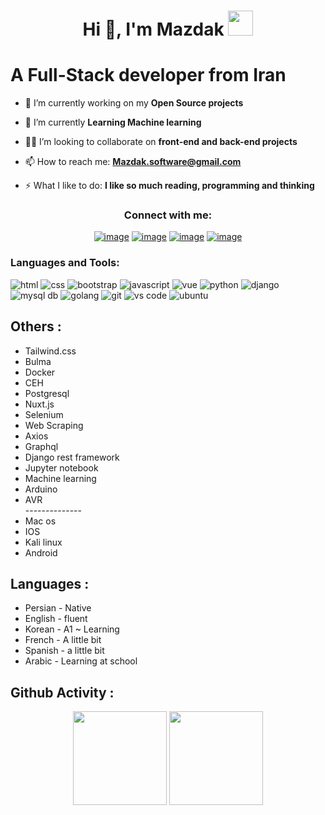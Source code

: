 <h1 align="center">Hi 👋, I'm Mazdak <img height="40" src="https://emoji.gg/assets/emoji/7333-parrotdance.gif"></h1>

# A Full-Stack developer from Iran


- 🔭 I’m currently working on my **Open Source projects**

- 🌱 I’m currently  **Learning Machine learning**

- 🙋‍♂️ I’m looking to collaborate on **front-end and back-end projects**

- 📫 How to reach me: **Mazdak.software@gmail.com**

- ⚡ What I like to do: **I like so much reading, programming and thinking**

<h3 align="center">Connect with me:</h3>
<div align="center">

[![image](https://img.shields.io/badge/Instagram-E4405F?style=for-the-badge&logo=instagram&logoColor=white)](https://www.instagram.com/mazdak_1111)
[![image](https://img.shields.io/badge/Gmail-D14836?style=for-the-badge&logo=gmail&logoColor=white)](mailto:mazdak.software@gmail.com)
[![image](https://img.shields.io/badge/Twitter-blue?style=for-the-badge&logo=Twitter&logoColor=white)](https://twitter.com/Mazdakdev)
[![image](https://img.shields.io/badge/Telegram-blue?style=for-the-badge&logo=Telegram&logoColor=white)](https://t.me/i_mazdak)

</div>

<h3 align="left">Languages and Tools:</h3>
<p align="left">
<img src="https://img.icons8.com/color/48/000000/html-5.png" alt="html" />
<img src="https://img.icons8.com/color/48/000000/css3.png" alt="css" />
<img src="https://img.icons8.com/color/48/000000/bootstrap.png" alt="bootstrap" />
<img src="https://img.icons8.com/color/48/000000/javascript.png" alt="javascript" />
<img src="https://img.icons8.com/color/48/000000/vue-js.png" alt="vue" />
<img src="https://img.icons8.com/color/48/000000/python.png" alt="python" />
<img src="https://img.icons8.com/material/48/0C4B33/django.png" alt="django" />
<img src="https://img.icons8.com/color/48/000000/mysql-logo.png" alt="mysql db" />
<img src="https://img.icons8.com/color/48/000000/golang.png" alt="golang" />
<img src="https://img.icons8.com/color/48/000000/git.png" alt="git" />
<img src="https://img.icons8.com/color/48/000000/visual-studio-code-2019.png" alt="vs code"/>
<img src="https://img.icons8.com/color/48/000000/ubuntu--v1.png" alt="ubuntu"/>

</p>

## Others :
<ul>
  <li>Tailwind.css</li>
  <li>Bulma</li>
  <li>Docker</li>
  <li>CEH</li>
  <li>Postgresql</li>
  <li>Nuxt.js</li>
  <li>Selenium</li>
  <li>Web Scraping</li>
  <li>Axios</li>
  <li>Graphql</li>
  <li>Django rest framework</li>
  <li>Jupyter notebook</li>
  <li>Machine learning</li>
  <li>Arduino</li>
  <li>AVR</li>
  --------------
  <li>Mac os</li>
  <li>IOS</li>
  <li>Kali linux</li>
  <li>Android</li>
</ul>

## Languages :
<ul>
  <li>Persian - Native</li>
  <li>English - fluent </li>
  <li>Korean - A1 ~ Learning</li>
  <li>French - A little bit</li>
  
  <li>Spanish - a little bit</li>
  <li>Arabic -  Learning at school</li>

</ul>


## Github Activity :

<p align= "center">
  <img height= "150" src="https://github-readme-stats.vercel.app/api?username=Mazdakdev&theme=react&show_icons=true&include_all_commits=true" />
  <img height= "150" src="https://github-readme-stats.vercel.app/api/top-langs/?username=Mazdakdev&theme=react&layout=compact" />
</p>

